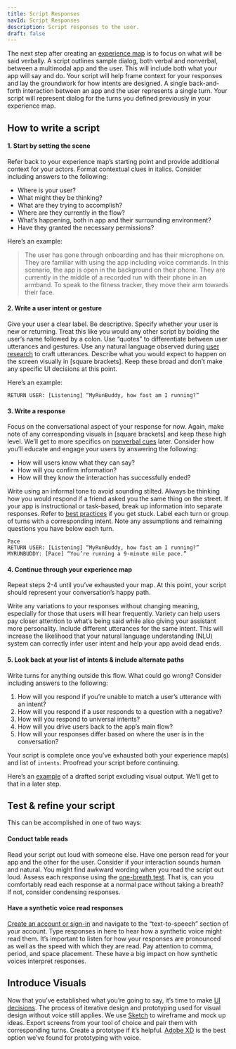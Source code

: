 ```yaml
---
title: Script Responses
navId: Script Responses
description: Script responses to the user.
draft: false
---
```


The next step after creating an [experience map](map-out-integration) is to focus on what will be said verbally. A script outlines sample dialog, both verbal and nonverbal, between a multimodal app and the user. This will include both what your app will say and do. Your script will help frame context for your responses and lay the groundwork for how intents are designed. A single back-and-forth interaction between an app and the user represents a single turn. Your script will represent dialog for the turns you defined previously in your experience map.

## How to write a script

#### 1. Start by setting the scene

Refer back to your experience map’s starting point and provide additional context for your actors. Format contextual clues in italics. Consider including answers to the following:

- Where is your user?
- What might they be thinking?
- What are they trying to accomplish?
- Where are they currently in the flow?
- What’s happening, both in app and their surrounding environment?
- Have they granted the necessary permissions?

Here’s an example:

> The user has gone through onboarding and has their microphone on. They are familiar with using the app including voice commands. In this scenario, the app is open in the background on their phone. They are currently in the middle of a recorded run with their phone in an armband. To speak to the fitness tracker, they move their arm towards their face.

#### 2. Write a user intent or gesture

Give your user a clear label. Be descriptive. Specify whether your user is new or returning. Treat this like you would any other script by bolding the user’s name followed by a colon. Use “quotes” to differentiate between user utterances and gestures. Use any natural language observed during [user research](/blog/user-research-for-voice-experiences) to craft utterances. Describe what you would expect to happen on the screen visually in [square brackets]. Keep these broad and don’t make any specific UI decisions at this point.

Here’s an example:

```none
RETURN USER: [Listening] “MyRunBuddy, how fast am I running?”
```

#### 3. Write a response

Focus on the conversational aspect of your response for now. Again, make note of any corresponding visuals in [square brackets] and keep these high level. We’ll get to more specifics on [nonverbal cues](tips-for-designing-visual-output) later. Consider how you’ll educate and engage your users by answering the following:

- How will users know what they can say?
- How will you confirm information?
- How will they know the interaction has successfully ended?

Write using an informal tone to avoid sounding stilted. Always be thinking how you would respond if a friend asked you the same thing on the street. If your app is instructional or task-based, break up information into separate responses. Refer to [best practices](tips-for-writing-dialog) if you get stuck. Label each turn or group of turns with a corresponding intent. Note any assumptions and remaining questions you have below each turn.

```none
Pace
RETURN USER: [Listening] “MyRunBuddy, how fast am I running?”
MYRUNBUDDY: [Pace] “You’re running a 9-minute mile pace.”
```

#### 4. Continue through your experience map

Repeat steps 2-4 until you’ve exhausted your map. At this point, your script should represent your conversation’s happy path.

Write any variations to your responses without changing meaning, especially for those that users will hear frequently. Variety can help users pay closer attention to what’s being said while also giving your assistant more personality. Include different utterances for the same intent. This will increase the likelihood that your natural language understanding (NLU) system can correctly infer user intent and help your app avoid dead ends.

#### 5. Look back at your list of intents & include alternate paths

Write turns for anything outside this flow. What could go wrong? Consider including answers to the following:

1. How will you respond if you’re unable to match a user’s utterance with an intent?
1. How will you respond if a user responds to a question with a negative?
1. How will you respond to universal intents?
1. How will you drive users back to the app’s main flow?
1. How will your responses differ based on where the user is in the conversation?

Your script is complete once you’ve exhausted both your experience map(s) and list of `intents`. Proofread your script before continuing.

Here’s an [example](https://www.dropbox.com/scl/fi/0weo35v72i901bynq2j8o/MyRunBuddy-MVP-Return-User-PUBLIC.paper?dl=0&rlkey=mzwmhjl00xznfaxxxo17kjjz1) of a drafted script excluding visual output. We’ll get to that in a later step.

## Test & refine your script

This can be accomplished in one of two ways:

#### Conduct table reads

Read your script out loud with someone else. Have one person read for your app and the other for the user. Consider if your interaction sounds human and natural. You might find awkward wording when you read the script out loud. Assess each response using the [one-breath test](https://developer.amazon.com/en-US/docs/alexa/alexa-design/relatable.html). That is, can you comfortably read each response at a normal pace without taking a breath? If not, consider condensing responses.

#### Have a synthetic voice read responses

[Create an account or sign-in](/create) and navigate to the “text-to-speech” section of your account. Type responses in here to hear how a synthetic voice might read them. It’s important to listen for how your responses are pronounced as well as the speed with which they are read. Pay attention to comma, period, and space placement. These have a big impact on how synthetic voices interpret responses.

## Introduce Visuals

Now that you’ve established what you’re going to say, it’s time to make [UI decisions](tips-for-designing-visual-output). The process of iterative design and prototyping used for visual design without voice still applies. We use [Sketch](https://www.sketch.com/) to wireframe and mock up ideas. Export screens from your tool of choice and pair them with corresponding turns. Create a prototype if it’s helpful. [Adobe XD](https://www.adobe.com/products/xd.html) is the best option we’ve found for prototyping with voice.
